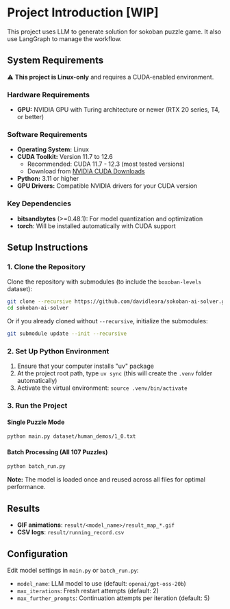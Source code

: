 # Project Introduction [WIP]

This project uses LLM to generate solution for sokoban puzzle game. It also use LangGraph to manage the workflow.

## System Requirements

⚠️ **This project is Linux-only** and requires a CUDA-enabled environment.

### Hardware Requirements
- **GPU:** NVIDIA GPU with Turing architecture or newer (RTX 20 series, T4, or better)

### Software Requirements
- **Operating System:** Linux
- **CUDA Toolkit:** Version 11.7 to 12.6
  - Recommended: CUDA 11.7 - 12.3 (most tested versions)
  - Download from [NVIDIA CUDA Downloads](https://developer.nvidia.com/cuda-downloads)
- **Python:** 3.11 or higher
- **GPU Drivers:** Compatible NVIDIA drivers for your CUDA version

### Key Dependencies
- **bitsandbytes** (>=0.48.1): For model quantization and optimization
- **torch**: Will be installed automatically with CUDA support

## Setup Instructions

### 1. Clone the Repository

Clone the repository with submodules (to include the `boxoban-levels` dataset):

```bash
git clone --recursive https://github.com/davidleora/sokoban-ai-solver.git
cd sokoban-ai-solver
```

Or if you already cloned without `--recursive`, initialize the submodules:

```bash
git submodule update --init --recursive
```

### 2. Set Up Python Environment

1. Ensure that your computer installs "uv" package
2. At the project root path, type `uv sync` (this will create the `.venv` folder automatically)
3. Activate the virtual environment: `source .venv/bin/activate`

### 3. Run the Project

#### Single Puzzle Mode
```bash
python main.py dataset/human_demos/1_0.txt
```

#### Batch Processing (All 107 Puzzles)
```bash
python batch_run.py
```
**Note:** The model is loaded once and reused across all files for optimal performance.

## Results

- **GIF animations**: `result/<model_name>/result_map_*.gif`
- **CSV logs**: `result/running_record.csv`

## Configuration

Edit model settings in `main.py` or `batch_run.py`:
- `model_name`: LLM model to use (default: `openai/gpt-oss-20b`)
- `max_iterations`: Fresh restart attempts (default: 2)
- `max_further_prompts`: Continuation attempts per iteration (default: 5)
